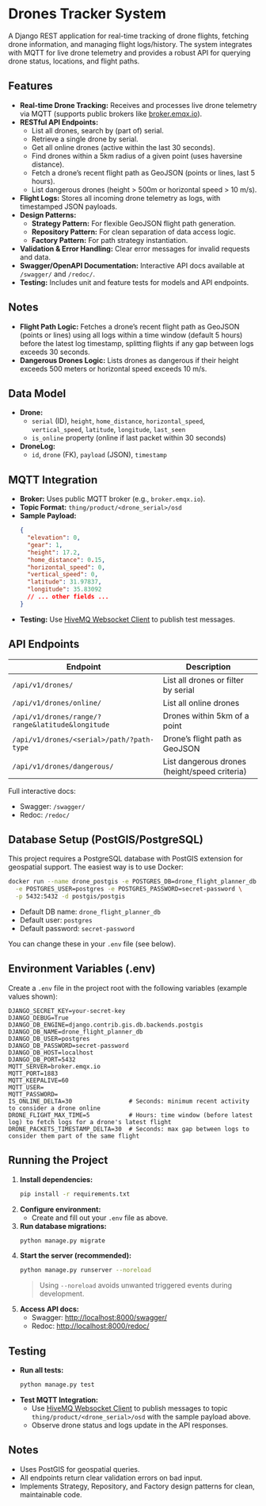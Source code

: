 # Drones Tracker System

A Django REST application for real-time tracking of drone flights, fetching drone information, and managing flight logs/history. The system integrates with MQTT for live drone telemetry and provides a robust API for querying drone status, locations, and flight paths.

## Features

- **Real-time Drone Tracking:** Receives and processes live drone telemetry via MQTT (supports public brokers like [broker.emqx.io](https://www.hivemq.com/demos/websocket-client/)).
- **RESTful API Endpoints:**
  - List all drones, search by (part of) serial.
  - Retrieve a single drone by serial.
  - Get all online drones (active within the last 30 seconds).
  - Find drones within a 5km radius of a given point (uses haversine distance).
  - Fetch a drone’s recent flight path as GeoJSON (points or lines, last 5 hours).
  - List dangerous drones (height > 500m or horizontal speed > 10 m/s).
- **Flight Logs:** Stores all incoming drone telemetry as logs, with timestamped JSON payloads.
- **Design Patterns:**
  - **Strategy Pattern:** For flexible GeoJSON flight path generation.
  - **Repository Pattern:** For clean separation of data access logic.
  - **Factory Pattern:** For path strategy instantiation.
- **Validation & Error Handling:** Clear error messages for invalid requests and data.
- **Swagger/OpenAPI Documentation:** Interactive API docs available at `/swagger/` and `/redoc/`.
- **Testing:** Includes unit and feature tests for models and API endpoints.

## Notes
- **Flight Path Logic:** Fetches a drone’s recent flight path as GeoJSON (points or lines) using all logs within a time window (default 5 hours) before the latest log timestamp, splitting flights if any gap between logs exceeds 30 seconds.
- **Dangerous Drones Logic:** Lists drones as dangerous if their height exceeds 500 meters or horizontal speed exceeds 10 m/s.

## Data Model

- **Drone:**
  - `serial` (ID), `height`, `home_distance`, `horizontal_speed`, `vertical_speed`, `latitude`, `longitude`, `last_seen`
  - `is_online` property (online if last packet within 30 seconds)
- **DroneLog:**
  - `id`, `drone` (FK), `payload` (JSON), `timestamp`

## MQTT Integration

- **Broker:** Uses public MQTT broker (e.g., `broker.emqx.io`).
- **Topic Format:** `thing/product/<drone_serial>/osd`
- **Sample Payload:**
  ```json
  {
    "elevation": 0,
    "gear": 1,
    "height": 17.2,
    "home_distance": 0.15,
    "horizontal_speed": 0,
    "vertical_speed": 0,
    "latitude": 31.97837,
    "longitude": 35.83092
    // ... other fields ...
  }
  ```
- **Testing:** Use [HiveMQ Websocket Client](https://www.hivemq.com/demos/websocket-client/) to publish test messages.

## API Endpoints

| Endpoint                                 | Description                                      |
|-------------------------------------------|--------------------------------------------------|
| `/api/v1/drones/`                        | List all drones or filter by serial              |
| `/api/v1/drones/online/`                  | List all online drones                           |
| `/api/v1/drones/range/?range&latitude&longitude`    | Drones within 5km of a point                     |
| `/api/v1/drones/<serial>/path/?path-type` | Drone’s flight path as GeoJSON                   |
| `/api/v1/drones/dangerous/`               | List dangerous drones (height/speed criteria)     |

Full interactive docs:
- Swagger: `/swagger/`
- Redoc: `/redoc/`

## Database Setup (PostGIS/PostgreSQL)

This project requires a PostgreSQL database with PostGIS extension for geospatial support. The easiest way is to use Docker:

```bash
docker run --name drone_postgis -e POSTGRES_DB=drone_flight_planner_db \
  -e POSTGRES_USER=postgres -e POSTGRES_PASSWORD=secret-password \
  -p 5432:5432 -d postgis/postgis
```

- Default DB name: `drone_flight_planner_db`
- Default user: `postgres`
- Default password: `secret-password`

You can change these in your `.env` file (see below).

## Environment Variables (.env)

Create a `.env` file in the project root with the following variables (example values shown):

```
DJANGO_SECRET_KEY=your-secret-key
DJANGO_DEBUG=True
DJANGO_DB_ENGINE=django.contrib.gis.db.backends.postgis
DJANGO_DB_NAME=drone_flight_planner_db
DJANGO_DB_USER=postgres
DJANGO_DB_PASSWORD=secret-password
DJANGO_DB_HOST=localhost
DJANGO_DB_PORT=5432
MQTT_SERVER=broker.emqx.io
MQTT_PORT=1883
MQTT_KEEPALIVE=60
MQTT_USER=
MQTT_PASSWORD=
IS_ONLINE_DELTA=30                # Seconds: minimum recent activity to consider a drone online
DRONE_FLIGHT_MAX_TIME=5           # Hours: time window (before latest log) to fetch logs for a drone's latest flight
DRONE_PACKETS_TIMESTAMP_DELTA=30  # Seconds: max gap between logs to consider them part of the same flight
```

## Running the Project

1. **Install dependencies:**
   ```bash
   pip install -r requirements.txt
   ```
2. **Configure environment:**
   - Create and fill out your `.env` file as above.
3. **Run database migrations:**
   ```bash
   python manage.py migrate
   ```
4. **Start the server (recommended):**
   ```bash
   python manage.py runserver --noreload
   ```
   > Using `--noreload` avoids unwanted triggered events during development.
5. **Access API docs:**
   - Swagger: [http://localhost:8000/swagger/](http://localhost:8000/swagger/)
   - Redoc: [http://localhost:8000/redoc/](http://localhost:8000/redoc/)

## Testing

- **Run all tests:**
  ```bash
  python manage.py test
  ```
- **Test MQTT Integration:**
  - Use [HiveMQ Websocket Client](https://www.hivemq.com/demos/websocket-client/) to publish messages to topic `thing/product/<drone_serial>/osd` with the sample payload above.
  - Observe drone status and logs update in the API responses.

## Notes

- Uses PostGIS for geospatial queries.
- All endpoints return clear validation errors on bad input.
- Implements Strategy, Repository, and Factory design patterns for clean, maintainable code.